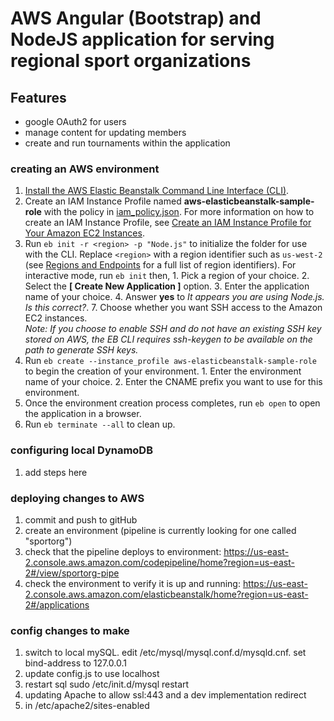 # AWS Angular (Bootstrap) and NodeJS application for serving regional sport organizations

## Features
* google OAuth2 for users
* manage content for updating members
* create and run tournaments within the application


### creating an AWS environment
  1. [Install the AWS Elastic Beanstalk Command Line Interface (CLI)](http://docs.aws.amazon.com/elasticbeanstalk/latest/dg/eb-cli3-install.html).
  2. Create an IAM Instance Profile named **aws-elasticbeanstalk-sample-role** with the policy in [iam_policy.json](iam_policy.json). For more information on how to create an IAM Instance Profile, see [Create an IAM Instance Profile for Your Amazon EC2 Instances](https://docs.aws.amazon.com/codedeploy/latest/userguide/how-to-create-iam-instance-profile.html).
  3. Run `eb init -r <region> -p "Node.js"` to initialize the folder for use with the CLI. Replace `<region>` with a region identifier such as `us-west-2` (see [Regions and Endpoints](https://docs.amazonaws.cn/en_us/general/latest/gr/rande.html#elasticbeanstalk_region) for a full list of region identifiers). For interactive mode, run `eb init` then,
    1. Pick a region of your choice.
    2. Select the **[ Create New Application ]** option.
    3. Enter the application name of your choice.
    4. Answer **yes** to *It appears you are using Node.js. Is this correct?*.
    7. Choose whether you want SSH access to the Amazon EC2 instances.  
      *Note: If you choose to enable SSH and do not have an existing SSH key stored on AWS, the EB CLI requires ssh-keygen to be available on the path to generate SSH keys.*  
  4. Run `eb create --instance_profile aws-elasticbeanstalk-sample-role` to begin the creation of your environment.
    1. Enter the environment name of your choice.
    2. Enter the CNAME prefix you want to use for this environment.
  5. Once the environment creation process completes, run `eb open` to open the application in a browser.
  6. Run `eb terminate --all` to clean up.

### configuring local DynamoDB
1. add steps here

### deploying changes to AWS
1. commit and push to gitHub
2. create an environment (pipeline is currently looking for one called "sportorg")
3. check that the pipeline deploys to environment: https://us-east-2.console.aws.amazon.com/codepipeline/home?region=us-east-2#/view/sportorg-pipe
4. check the environment to verify it is up and running: https://us-east-2.console.aws.amazon.com/elasticbeanstalk/home?region=us-east-2#/applications

### config changes to make
1. switch to local mySQL. edit /etc/mysql/mysql.conf.d/mysqld.cnf. set bind-address to 127.0.0.1
2. update config.js to use localhost
3. restart sql sudo /etc/init.d/mysql restart
4. updating Apache to allow ssl:443 and a dev implementation redirect
5. in /etc/apache2/sites-enabled 